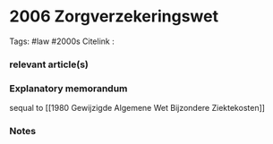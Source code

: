 # 2006 Zorgverzekeringswet
Tags: #law #2000s
Citelink :


### relevant article(s)

### Explanatory memorandum

sequal to [[1980 Gewijzigde Algemene Wet Bijzondere Ziektekosten]]

### Notes
